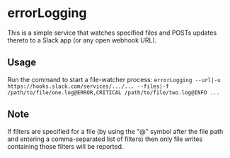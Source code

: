 # errorLogging

This is a simple service that watches specified files and POSTs updates thereto to a Slack app (or any open webhook URL).

## Usage
Run the command to start a file-watcher process:
`errorLogging --url|-u https://hooks.slack.com/services/.../... --files|-f /path/to/file/one.log@ERROR,CRITICAL /path/to/file/two.log@INFO ...`

## Note
If filters are specified for a file (by using the "@" symbol after the file path and entering a comma-separated list of filters) then only file writes containing those filters will be reported. 

